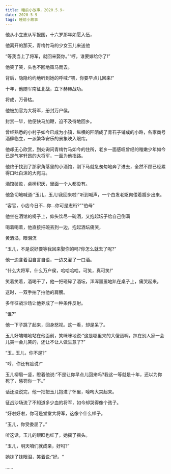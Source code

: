 ```yaml
---
title: 睡前小故事，2020.5.9~
date: 2020-5-9
tags: 睡前小故事
---
```


他从小立志从军报国，十六岁那年如愿入伍，

他离开的那天，青梅竹马的少女玉儿来送他

“等我当上了将军，就回来娶你。”“哼，谁要嫁给你了!”<!-- more -->

他笑了笑，头也不回地策马而去。

背后，隐隐约约地听到她的呼喊:“喂，你要早点儿回来!”

十年，他随军南征北战，立下赫赫战功。

将成，万骨枯。

他被加官为大将军，册封万户侯。


封赏一毕，他便快马加鞭，迫不及待地回乡。

曾经熟悉的小村子如今已成为小镇，纵横的阡陌成了青石子铺成的小路，各家商号酒肆临立，一派繁华安乐的景象映入眼帘。

他却无心欣赏，到处询问青梅竹马如今的住所，老乡一面感叹曾经的稚嫩少年如今已是气宇轩昂的大将军，一面为他指路。

他终于找到了那家角落里的小酒馆，刚下马就急匆匆地奔了进去，全然不顾已经累得口吐白沫的大宛马。


酒馆破败，桌椅积灰，里面一个人都没有。

他急切地喊道:“玉儿，玉儿!我回来啦!”听到喊声，一个白发老妪佝偻着踱步出来。

“客官，小店今日不...你...你可是志珩?”"伯母"

他坐在酒馆的椅子上，仰头饮尽一碗酒，又抱起坛子给自己倒满

喝着喝着，他直接把碗丟到一边，抱起酒坛痛哭，

黄酒溢，眼泪流


“玉儿，不是说好要等我回来娶你的吗?你怎么就去了呢?”

他一边含着泪自言自语，一边又灌了一口酒。

“什么大将军，什么万户侯，哈哈哈哈，可笑，真可笑!”

笑着笑着，酒喝干了，他一把砸碎了酒坛，浑浑噩噩地趴在桌子上，痛哭起来。

这时，一双手拍了拍他的肩膀。

多年征战沙场让他养成了一种条件反射。


“谁?“

他一下子跳了起来，回身怒视。这一看，却是呆了。

玉儿好端端地站在他面前，笑眯眯地说:“这是哪里来的大傻蛋啊，趴在别人家一会儿哭一会儿笑的，还让不让人做生意了?”

“玉...玉儿，你不是?”

“哼，你还有脸说?”

玉儿柳眉一竖，瞪着他说:“不是让你早点儿回来吗?我这一等就是十年，还以为你死了，惩罚你一下。”


话还没说完，他一把把玉儿抱进了怀里，嚎啕大哭起来。

征战沙场流了不知道多少血的将军，如今却哭得像个孩子。

“好啦好啦，你可是堂堂大将军，这像个什么样子。

“玉儿，你受委屈了。”

听这话，玉儿的眼眶也红了，她摇了摇头。

“玉儿，明天咱们就成亲，好吗?”

她抹了抹眼泪，笑着说:“好。“

......